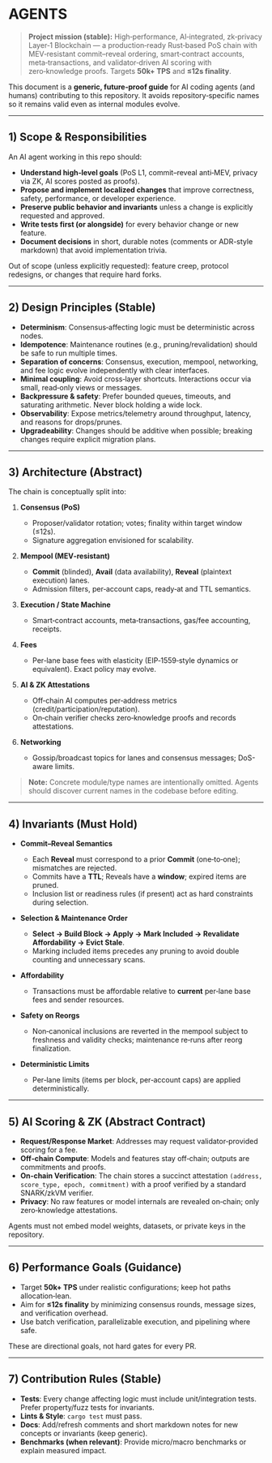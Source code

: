 # AGENTS

> **Project mission (stable):** High‑performance, AI‑integrated, zk‑privacy Layer‑1 Blockchain — a production‑ready Rust‑based PoS chain with MEV‑resistant commit–reveal ordering, smart‑contract accounts, meta‑transactions, and validator‑driven AI scoring with zero‑knowledge proofs. Targets **50k+ TPS** and **≤12s finality**.

This document is a **generic, future‑proof guide** for AI coding agents (and humans) contributing to this repository. It avoids repository‑specific names so it remains valid even as internal modules evolve.

---

## 1) Scope & Responsibilities

An AI agent working in this repo should:

- **Understand high‑level goals** (PoS L1, commit–reveal anti‑MEV, privacy via ZK, AI scores posted as proofs).
- **Propose and implement localized changes** that improve correctness, safety, performance, or developer experience.
- **Preserve public behavior and invariants** unless a change is explicitly requested and approved.
- **Write tests first (or alongside)** for every behavior change or new feature.
- **Document decisions** in short, durable notes (comments or ADR-style markdown) that avoid implementation trivia.

Out of scope (unless explicitly requested): feature creep, protocol redesigns, or changes that require hard forks.

---

## 2) Design Principles (Stable)

- **Determinism**: Consensus‑affecting logic must be deterministic across nodes.
- **Idempotence**: Maintenance routines (e.g., pruning/revalidation) should be safe to run multiple times.
- **Separation of concerns**: Consensus, execution, mempool, networking, and fee logic evolve independently with clear interfaces.
- **Minimal coupling**: Avoid cross‑layer shortcuts. Interactions occur via small, read‑only views or messages.
- **Backpressure & safety**: Prefer bounded queues, timeouts, and saturating arithmetic. Never block holding a wide lock.
- **Observability**: Expose metrics/telemetry around throughput, latency, and reasons for drops/prunes.
- **Upgradeability**: Changes should be additive when possible; breaking changes require explicit migration plans.

---

## 3) Architecture (Abstract)

The chain is conceptually split into:

1. **Consensus (PoS)**
   - Proposer/validator rotation; votes; finality within target window (≤12s).
   - Signature aggregation envisioned for scalability.

2. **Mempool (MEV‑resistant)**
   - **Commit** (blinded), **Avail** (data availability), **Reveal** (plaintext execution) lanes.
   - Admission filters, per‑account caps, ready‑at and TTL semantics.

3. **Execution / State Machine**
   - Smart‑contract accounts, meta‑transactions, gas/fee accounting, receipts.

4. **Fees**
   - Per‑lane base fees with elasticity (EIP‑1559‑style dynamics or equivalent). Exact policy may evolve.

5. **AI & ZK Attestations**
   - Off‑chain AI computes per‑address metrics (credit/participation/reputation).
   - On‑chain verifier checks zero‑knowledge proofs and records attestations.

6. **Networking**
   - Gossip/broadcast topics for lanes and consensus messages; DoS-aware limits.

> **Note:** Concrete module/type names are intentionally omitted. Agents should discover current names in the codebase before editing.

---

## 4) Invariants (Must Hold)

- **Commit–Reveal Semantics**
  - Each **Reveal** must correspond to a prior **Commit** (one‑to‑one); mismatches are rejected.
  - Commits have a **TTL**; Reveals have a **window**; expired items are pruned.
  - Inclusion list or readiness rules (if present) act as hard constraints during selection.

- **Selection & Maintenance Order**
  - **Select → Build Block → Apply → Mark Included → Revalidate Affordability → Evict Stale**.
  - Marking included items precedes any pruning to avoid double counting and unnecessary scans.

- **Affordability**
  - Transactions must be affordable relative to **current** per‑lane base fees and sender resources.

- **Safety on Reorgs**
  - Non‑canonical inclusions are reverted in the mempool subject to freshness and validity checks; maintenance re‑runs after reorg finalization.

- **Deterministic Limits**
  - Per‑lane limits (items per block, per‑account caps) are applied deterministically.

---

## 5) AI Scoring & ZK (Abstract Contract)

- **Request/Response Market**: Addresses may request validator‑provided scoring for a fee.
- **Off‑chain Compute**: Models and features stay off‑chain; outputs are commitments and proofs.
- **On‑chain Verification**: The chain stores a succinct attestation `(address, score_type, epoch, commitment)` with a proof verified by a standard SNARK/zkVM verifier.
- **Privacy**: No raw features or model internals are revealed on‑chain; only zero‑knowledge attestations.

Agents must not embed model weights, datasets, or private keys in the repository.

---

## 6) Performance Goals (Guidance)

- Target **50k+ TPS** under realistic configurations; keep hot paths allocation‑lean.
- Aim for **≤12s finality** by minimizing consensus rounds, message sizes, and verification overhead.
- Use batch verification, parallelizable execution, and pipelining where safe.

These are directional goals, not hard gates for every PR.

---

## 7) Contribution Rules (Stable)

- **Tests**: Every change affecting logic must include unit/integration tests. Prefer property/fuzz tests for invariants.
- **Lints & Style**: `cargo test` must pass.
- **Docs**: Add/refresh comments and short markdown notes for new concepts or invariants (keep generic).
- **Benchmarks (when relevant)**: Provide micro/macro benchmarks or explain measured impact.
